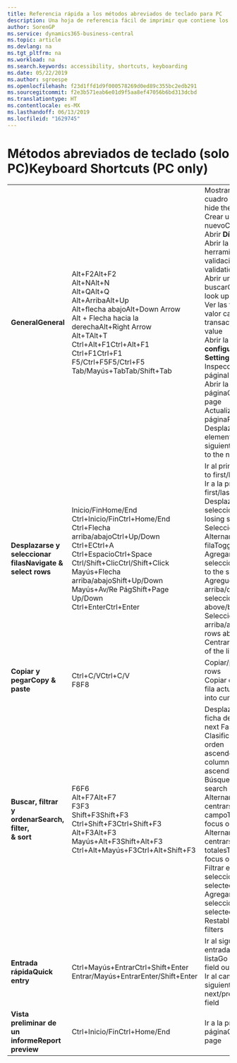 ```yaml
---
title: Referencia rápida a los métodos abreviados de teclado para PC
description: Una hoja de referencia fácil de imprimir que contiene los métodos abreviados de teclado más populares para usuarios de PC.
author: SorenGP
ms.service: dynamics365-business-central
ms.topic: article
ms.devlang: na
ms.tgt_pltfrm: na
ms.workload: na
ms.search.keywords: accessibility, shortcuts, keyboarding
ms.date: 05/22/2019
ms.author: sgroespe
ms.openlocfilehash: f23d1ffd1d9f000578269d0ed89c355bc2edb291
ms.sourcegitcommit: f2e3b571eab6e01d9f5aa8ef47056b6bd313dcbd
ms.translationtype: HT
ms.contentlocale: es-MX
ms.lasthandoff: 06/13/2019
ms.locfileid: "1629745"
---
```

# <a name="keyboard-shortcuts-pc-only"></a><span data-ttu-id="e5d91-103">Métodos abreviados de teclado (solo PC)</span><span class="sxs-lookup"><span data-stu-id="e5d91-103">Keyboard Shortcuts (PC only)</span></span>

||||  
|----------------|-----------|----------------|
|<span data-ttu-id="e5d91-104">**General**</span><span class="sxs-lookup"><span data-stu-id="e5d91-104">**General**</span></span>|<span data-ttu-id="e5d91-105">Alt+F2</span><span class="sxs-lookup"><span data-stu-id="e5d91-105">Alt+F2</span></span><br /><span data-ttu-id="e5d91-106">Alt+N</span><span class="sxs-lookup"><span data-stu-id="e5d91-106">Alt+N</span></span><br /><span data-ttu-id="e5d91-107">Alt+Q</span><span class="sxs-lookup"><span data-stu-id="e5d91-107">Alt+Q</span></span><br /><span data-ttu-id="e5d91-108">Alt+Arriba</span><span class="sxs-lookup"><span data-stu-id="e5d91-108">Alt+Up</span></span><br /><span data-ttu-id="e5d91-109">Alt+flecha abajo</span><span class="sxs-lookup"><span data-stu-id="e5d91-109">Alt+Down Arrow</span></span><br /><span data-ttu-id="e5d91-110">Alt + Flecha hacia la derecha</span><span class="sxs-lookup"><span data-stu-id="e5d91-110">Alt+Right Arrow</span></span><br /><span data-ttu-id="e5d91-111">Alt+T</span><span class="sxs-lookup"><span data-stu-id="e5d91-111">Alt+T</span></span><br /><span data-ttu-id="e5d91-112">Ctrl+Alt+F1</span><span class="sxs-lookup"><span data-stu-id="e5d91-112">Ctrl+Alt+F1</span></span><br /><span data-ttu-id="e5d91-113">Ctrl+F1</span><span class="sxs-lookup"><span data-stu-id="e5d91-113">Ctrl+F1</span></span><br /><span data-ttu-id="e5d91-114">F5/Ctrl+F5</span><span class="sxs-lookup"><span data-stu-id="e5d91-114">F5/Ctrl+F5</span></span><br /><span data-ttu-id="e5d91-115">Tab/Mayús+Tab</span><span class="sxs-lookup"><span data-stu-id="e5d91-115">Tab/Shift+Tab</span></span><br />|<span data-ttu-id="e5d91-116">Mostrar u ocultar el panel de cuadro informativo</span><span class="sxs-lookup"><span data-stu-id="e5d91-116">Show and hide the FactBox pane</span></span><br /><span data-ttu-id="e5d91-117">Crear un registro nuevo</span><span class="sxs-lookup"><span data-stu-id="e5d91-117">Create a new record</span></span><br /><span data-ttu-id="e5d91-118">Abrir **Dígame**</span><span class="sxs-lookup"><span data-stu-id="e5d91-118">Open **Tell me**</span></span><br /><span data-ttu-id="e5d91-119">Abrir la información sobre herramientas o el error de validación</span><span class="sxs-lookup"><span data-stu-id="e5d91-119">Open tooltip or validation error</span></span><br /><span data-ttu-id="e5d91-120">Abrir un menú desplegable o buscar</span><span class="sxs-lookup"><span data-stu-id="e5d91-120">Open a drop-down or look up</span></span><br /><span data-ttu-id="e5d91-121">Ver las transacciones para el valor calculado</span><span class="sxs-lookup"><span data-stu-id="e5d91-121">See the transactions for calculated value</span></span><br /><span data-ttu-id="e5d91-122">Abrir la página **Mi configuración**</span><span class="sxs-lookup"><span data-stu-id="e5d91-122">Open the **My Settings** page</span></span><br /><span data-ttu-id="e5d91-123">Inspeccionar la página</span><span class="sxs-lookup"><span data-stu-id="e5d91-123">Inspect the page</span></span><br /><span data-ttu-id="e5d91-124">Abrir la ayuda de la página</span><span class="sxs-lookup"><span data-stu-id="e5d91-124">Open help for the page</span></span><br /><span data-ttu-id="e5d91-125">Actualizar o volver a cargar la página</span><span class="sxs-lookup"><span data-stu-id="e5d91-125">Refresh/reload page</span></span><br /><span data-ttu-id="e5d91-126">Desplazar el enfoque al elemento siguiente/anterior</span><span class="sxs-lookup"><span data-stu-id="e5d91-126">Move focus to the next/previous element</span></span>|
|<span data-ttu-id="e5d91-127">**Desplazarse y <br />seleccionar filas**</span><span class="sxs-lookup"><span data-stu-id="e5d91-127">**Navigate &<br />select rows**</span></span>| <span data-ttu-id="e5d91-128">Inicio/Fin</span><span class="sxs-lookup"><span data-stu-id="e5d91-128">Home/End</span></span><br /><span data-ttu-id="e5d91-129">Ctrl+Inicio/Fin</span><span class="sxs-lookup"><span data-stu-id="e5d91-129">Ctrl+Home/End</span></span> <br /><span data-ttu-id="e5d91-130">Ctrl+Flecha arriba/abajo</span><span class="sxs-lookup"><span data-stu-id="e5d91-130">Ctrl+Up/Down</span></span><br /><span data-ttu-id="e5d91-131">Ctrl+E</span><span class="sxs-lookup"><span data-stu-id="e5d91-131">Ctrl+A</span></span> <br /><span data-ttu-id="e5d91-132">Ctrl+Espacio</span><span class="sxs-lookup"><span data-stu-id="e5d91-132">Ctrl+Space</span></span><br /><span data-ttu-id="e5d91-133">Ctrl/Shift+Clic</span><span class="sxs-lookup"><span data-stu-id="e5d91-133">Ctrl/Shift+Click</span></span><br /><span data-ttu-id="e5d91-134">Mayús+Flecha arriba/abajo</span><span class="sxs-lookup"><span data-stu-id="e5d91-134">Shift+Up/Down</span></span><br /><span data-ttu-id="e5d91-135">Mayús+Av/Re Pág</span><span class="sxs-lookup"><span data-stu-id="e5d91-135">Shift+Page Up/Down</span></span><br /><span data-ttu-id="e5d91-136">Ctrl+Enter</span><span class="sxs-lookup"><span data-stu-id="e5d91-136">Ctrl+Enter</span></span>| <span data-ttu-id="e5d91-137">Ir al primer/último campo</span><span class="sxs-lookup"><span data-stu-id="e5d91-137">Go to first/last field</span></span><br /><span data-ttu-id="e5d91-138">Ir a la primera/última fila</span><span class="sxs-lookup"><span data-stu-id="e5d91-138">Go to first/last row</span></span><br /><span data-ttu-id="e5d91-139">Desplazarse sin perder la selección</span><span class="sxs-lookup"><span data-stu-id="e5d91-139">Navigate without losing selection</span></span><br /><span data-ttu-id="e5d91-140">Seleccionar todo</span><span class="sxs-lookup"><span data-stu-id="e5d91-140">Select all</span></span><br /><span data-ttu-id="e5d91-141">Alternar la selección de la fila</span><span class="sxs-lookup"><span data-stu-id="e5d91-141">Toggle row selection</span></span><br /> <span data-ttu-id="e5d91-142">Agregar la fila o las filas a la selección</span><span class="sxs-lookup"><span data-stu-id="e5d91-142">Add the row/rows to the selection</span></span><br /><span data-ttu-id="e5d91-143">Agregue una fila arriba/debajo de la selección</span><span class="sxs-lookup"><span data-stu-id="e5d91-143">Add row above/below to selection</span></span><br /><span data-ttu-id="e5d91-144">Seleccionar filas visibles arriba/abajo</span><span class="sxs-lookup"><span data-stu-id="e5d91-144">Select visible rows above/below</span></span> <br /><span data-ttu-id="e5d91-145">Centrarse en la lista</span><span class="sxs-lookup"><span data-stu-id="e5d91-145">Focus out of the list</span></span>|
|<span data-ttu-id="e5d91-146">**Copiar y pegar**</span><span class="sxs-lookup"><span data-stu-id="e5d91-146">**Copy & paste**</span></span>|<span data-ttu-id="e5d91-147">Ctrl+C/V</span><span class="sxs-lookup"><span data-stu-id="e5d91-147">Ctrl+C/V</span></span><br /><span data-ttu-id="e5d91-148">F8</span><span class="sxs-lookup"><span data-stu-id="e5d91-148">F8</span></span>|<span data-ttu-id="e5d91-149">Copiar/pegar filas</span><span class="sxs-lookup"><span data-stu-id="e5d91-149">Copy/paste rows</span></span><br /><span data-ttu-id="e5d91-150">Copiar campo de arriba a la fila actual</span><span class="sxs-lookup"><span data-stu-id="e5d91-150">Copy field above into current row</span></span>|
|<span data-ttu-id="e5d91-151">**Buscar, filtrar <br />y ordenar**</span><span class="sxs-lookup"><span data-stu-id="e5d91-151">**Search, filter, <br />& sort**</span></span>|<span data-ttu-id="e5d91-152">F6</span><span class="sxs-lookup"><span data-stu-id="e5d91-152">F6</span></span><br /><span data-ttu-id="e5d91-153">Alt+F7</span><span class="sxs-lookup"><span data-stu-id="e5d91-153">Alt+F7</span></span><br /><span data-ttu-id="e5d91-154">F3</span><span class="sxs-lookup"><span data-stu-id="e5d91-154">F3</span></span><br /><span data-ttu-id="e5d91-155">Shift+F3</span><span class="sxs-lookup"><span data-stu-id="e5d91-155">Shift+F3</span></span><br /><span data-ttu-id="e5d91-156">Ctrl+Shift+F3</span><span class="sxs-lookup"><span data-stu-id="e5d91-156">Ctrl+Shift+F3</span></span><br /><span data-ttu-id="e5d91-157">Alt+F3</span><span class="sxs-lookup"><span data-stu-id="e5d91-157">Alt+F3</span></span><br /><span data-ttu-id="e5d91-158">Mayús+Alt+F3</span><span class="sxs-lookup"><span data-stu-id="e5d91-158">Shift+Alt+F3</span></span><br /><span data-ttu-id="e5d91-159">Ctrl+Alt+Mayús+F3</span><span class="sxs-lookup"><span data-stu-id="e5d91-159">Ctrl+Alt+Shift+F3</span></span>|<span data-ttu-id="e5d91-160">Desplazarse a la siguiente ficha desplegable</span><span class="sxs-lookup"><span data-stu-id="e5d91-160">Move to next FastTab</span></span><br /><span data-ttu-id="e5d91-161">Clasificar la columna en orden ascendente/descendente</span><span class="sxs-lookup"><span data-stu-id="e5d91-161">Sort column in ascending/descending order</span></span><br /><span data-ttu-id="e5d91-162">Búsqueda alternativa</span><span class="sxs-lookup"><span data-stu-id="e5d91-162">Toggle search</span></span><br /><span data-ttu-id="e5d91-163">Alternar el panel de filtros; centrarse en los filtros de campo</span><span class="sxs-lookup"><span data-stu-id="e5d91-163">Toggle filter pane; focus on field filters</span></span><br /><span data-ttu-id="e5d91-164">Alternar el panel de filtros; centrarse en los filtros de totales</span><span class="sxs-lookup"><span data-stu-id="e5d91-164">Toggle filter pane; focus on totals filters</span></span><br /><span data-ttu-id="e5d91-165">Filtrar en el valor de la celda seleccionada</span><span class="sxs-lookup"><span data-stu-id="e5d91-165">Filter on selected cell value</span></span><br /><span data-ttu-id="e5d91-166">Agregar un filtro en el campo seleccionado</span><span class="sxs-lookup"><span data-stu-id="e5d91-166">Add filter on selected field</span></span><br /><span data-ttu-id="e5d91-167">Restablecer filtros</span><span class="sxs-lookup"><span data-stu-id="e5d91-167">Reset filters</span></span>|
|<span data-ttu-id="e5d91-168">**Entrada rápida**</span><span class="sxs-lookup"><span data-stu-id="e5d91-168">**Quick entry**</span></span>|<span data-ttu-id="e5d91-169">Ctrl+Mayús+Entrar</span><span class="sxs-lookup"><span data-stu-id="e5d91-169">Ctrl+Shift+Enter</span></span><br /><span data-ttu-id="e5d91-170">Entrar/Mayús+Entrar</span><span class="sxs-lookup"><span data-stu-id="e5d91-170">Enter/Shift+Enter</span></span>|<span data-ttu-id="e5d91-171">Ir al siguiente campo de entrada rápida fuera de una lista</span><span class="sxs-lookup"><span data-stu-id="e5d91-171">Go to next Quick Entry field outside a list</span></span><br /><span data-ttu-id="e5d91-172">Ir al campo de entrada rápida siguiente/anterior</span><span class="sxs-lookup"><span data-stu-id="e5d91-172">Go to next/previous Quick Entry field</span></span>|
|<span data-ttu-id="e5d91-173">**Vista preliminar de un informe**</span><span class="sxs-lookup"><span data-stu-id="e5d91-173">**Report preview**</span></span>|<span data-ttu-id="e5d91-174">Ctrl+Inicio/Fin</span><span class="sxs-lookup"><span data-stu-id="e5d91-174">Ctrl+Home/End</span></span>|<span data-ttu-id="e5d91-175">Ir a la primera/última página</span><span class="sxs-lookup"><span data-stu-id="e5d91-175">Go to the first/last page</span></span>|

<!-- old
||||  
|----------------|-----------|----------------|
|**General**|Alt+F2<br />Alt+N<br />Alt+Q<br />Alt+Up<br />Alt+Down Arrow<br />Alt+Right Arrow<br />Alt+T<br />Ctrl+Alt+F1<br />Ctrl+F1<br />F5/Ctrl+F5<br />Tab/Shift+Tab<br />|Show and hide the FactBox pane.<br />Create a new record.<br />Open **Tell me**<br />Open tooltip or validation error<br />Open a drop-down or look up<br />See the transactions for calculated value<br />Open the **My Settings** page.<br />Inspect the page<br />Open help for the page<br />Close the current page or drop-down<br />Refresh/reload page<br />Move focus to the next/previous element|
|**Navigate &<br />select rows**| Home/End<br />Ctrl+Home/End <br />Ctrl+Up/Down<br />Ctrl+A <br />Ctrl+Space<br />Ctrl/Shift+Click<br />Shift+Up/Down<br />Shift+Page Up/Down<br />Ctrl+Enter| Go to first/last field<br />Go to first/last row<br />Navigate without losing selection<br />Select all<br />Toggle row selection<br /> Add the row/rows to the selection<br />Add row above/below to selection<br />Select visible rows above/below <br />Focus out of the list|
|**Copy & paste**|Ctrl+C<br />Ctrl+V<br />F8|Copy rows<br />Paste rows<br />Copy field above into current row|
|**Search, filter, <br />& sort**|Alt+F7<br />F3<br />Shift+F3<br />Ctrl+Shift+F3<br />Alt+F3<br />Shift+Alt+F3<br />Ctrl+Alt+Shift+F3|Move to next FastTab.<br />Sort column in ascending/descending order<br />Toggle search<br />Toggle filter pane; focus on field filters<br />Toggle filter pane; focus on totals filters<br />Filter on selected cell value<br />Add filter on selected field<br />Reset filters|
|**Quick entry**|Ctrl+Shift+Enter<br />Enter/Shift+Enter|Go to next Quick Entry field outside a list<br />Go to next/previous Quick Entry field|
|**Report preview**|Up/Down<br />Right/Left<br />Ctrl+Home/End<br />Page Up/Down|Scroll up and down the page<br />Scroll to the right/left <br />Go to the first/last page<br />Go to the previous/next page|
-->